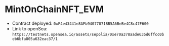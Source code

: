 # MintOnChainNFT_EVM

- Contract deployed: `0xF4e43441e8AFb94077071BB5A6BeBe4C8c47F600`
- Link to openSea: `https://testnets.opensea.io/assets/sepolia/0xe70a378aade635d6ffcc0beb6bfa805a632eac37/1`
